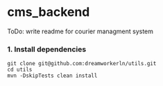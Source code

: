 # cms_backend
ToDo: write readme for courier managment system

### 1. Install dependencies 
```
git clone git@github.com:dreamworkerln/utils.git
cd utils
mvn -DskipTests clean install
```
